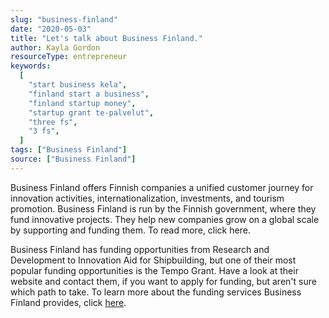 ```yaml
---
slug: "business-finland"
date: "2020-05-03"
title: "Let's talk about Business Finland."
author: Kayla Gordon
resourceType: entrepreneur
keywords:
  [
    "start business kela",
    "finland start a business",
    "finland startup money",
    "startup grant te-palvelut",
    "three fs",
    "3 fs",
  ]
tags: ["Business Finland"]
source: ["Business Finland"]
---
```


Business Finland offers Finnish companies a unified customer journey for innovation activities, internationalization, investments, and tourism promotion. Business Finland is run by the Finnish government, where they fund innovative projects. They help new companies grow on a global scale by supporting and funding them. To read more, click here.

Business Finland has funding opportunities from Research and Development to Innovation Aid for Shipbuilding, but one of their most popular funding opportunities is the Tempo Grant. Have a look at their website and contact them, if you want to apply for funding, but aren't sure which path to take. To learn more about the funding services Business Finland provides, click [here](https://www.businessfinland.fi/en/for-finnish-customers/services/funding/).
